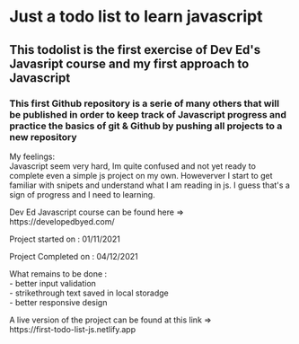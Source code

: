 <h1>Just a todo list to learn javascript</h1>

<h2>This todolist is the first exercise of Dev Ed's Javasript course and my first approach to Javascript</h2>

<h3>This first Github repository is a serie of many others that will be published in order to keep track of Javascript progress and practice the basics of git & Github by pushing all projects to a new repository</h3>

<p>My feelings: <br>
Javascript seem very hard, Im quite confused and not yet ready to complete even a simple js project on my own. Howeverver I start to get familiar with snipets and understand what I am reading in js. I guess that's a sign of progress and I need to learning.
</p>


<p>Dev Ed Javascript course can be found here => <br> https://developedbyed.com/ </p>


<p>Project started on : 01/11/2021</p>
<p>Project Completed on : 04/12/2021 </p>

<p>What remains to be done : <br> 
- better input validation <br>
- strikethrough text saved in local storadge <br>
- better responsive design </p>

<p>A live version of the project can be found at this link => <br> https://first-todo-list-js.netlify.app</p>
